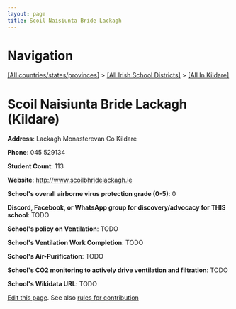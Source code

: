 ```yaml
---
layout: page
title: Scoil Naisiunta Bride Lackagh
---
```

# Navigation

[[All countries/states/provinces]](../../..) > [[All Irish School Districts]](../..) > [[All In Kildare]](..)

# Scoil Naisiunta Bride Lackagh (Kildare)

**Address**: Lackagh Monasterevan Co Kildare

**Phone**: 045 529134

**Student Count**: 113

**Website**: <http://www.scoilbhridelackagh.ie>

**School's overall airborne virus protection grade (0-5)**: 0

**Discord, Facebook, or WhatsApp group for discovery/advocacy for THIS school**: TODO

**School's policy on Ventilation**: TODO

**School's Ventilation Work Completion**: TODO

**School's Air-Purification**: TODO

**School's CO2 monitoring to actively drive ventilation and filtration**: TODO

**School's Wikidata URL**: TODO


[Edit this page](https://github.com/ventilate-schools/Ireland/edit/main/./Kildare/Scoil_Naisiunta_Bride_Lackagh.md). See also [rules for contribution](../../../contribution-rules/)